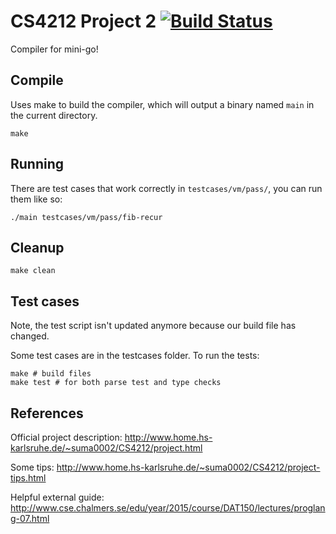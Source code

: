 # CS4212 Project 2 [![Build Status](https://travis-ci.org/burnflare/CS4212-project-2.svg?branch=master)](https://travis-ci.org/burnflare/CS4212-project-2)

Compiler for mini-go!

## Compile

Uses make to build the compiler, which will output a binary named `main` in the current directory.

```
make
```

## Running

There are test cases that work correctly in `testcases/vm/pass/`, you can run them like so:

```
./main testcases/vm/pass/fib-recur
```

## Cleanup

```
make clean
```

## Test cases

Note, the test script isn't updated anymore because our build file has changed.

Some test cases are in the testcases folder.
To run the tests:

```
make # build files
make test # for both parse test and type checks
```

## References

Official project description: http://www.home.hs-karlsruhe.de/~suma0002/CS4212/project.html

Some tips: http://www.home.hs-karlsruhe.de/~suma0002/CS4212/project-tips.html

Helpful external guide: http://www.cse.chalmers.se/edu/year/2015/course/DAT150/lectures/proglang-07.html
